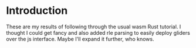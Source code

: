 # Introduction
These are my results of following through the usual wasm Rust tutorial. I thought I could get fancy and also added rle parsing to easily deploy gliders over the js interface. Maybe I'll expand it further, who knows.
